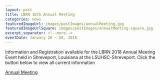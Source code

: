 ```yaml
---
layout: post
title: LBRN 16th Annual Meeting
categories: news
featuredImageUrl: images/postImages/annualMeeting.jpg
featuredImageUrlSquare: images/postImages/annualMeeting-square.jpg
excerpt_separator: <!--more-->
eventDate: January 26 — 28, 2018
---
```

<!-- event date not necessary -->
<p>Information and Registration available for the LBRN 2018 Annual Meeting Event held in Shreveport, Louisiana at the LSUHSC-Shreveport.<!--more--> Click the button below to view all current information </p>
  <a class="button" href="{{ "/annual-meetings.html" | relative_url }}">Annual Meeting</a>
